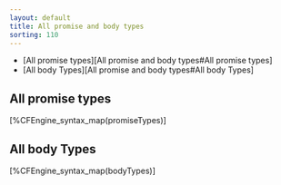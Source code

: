 ```yaml
---
layout: default
title: All promise and body types
sorting: 110
---
```


* [All promise types][All promise and body types#All promise types]
* [All body Types][All promise and body types#All body Types]

## All promise types

[%CFEngine_syntax_map(promiseTypes)]

## All body Types

[%CFEngine_syntax_map(bodyTypes)]
